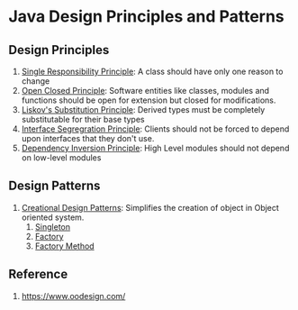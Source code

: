 # Java Design Principles and Patterns

## Design Principles
1. [Single Responsibility Principle](https://github.com/samyak2405/Java-Design-Principles-and-Patterns/tree/main/DesignPrinciples/Single%20Responsibility%20Principle): A class should have only one reason to change 
2. [Open Closed Principle](https://github.com/samyak2405/Java-Design-Principles-and-Patterns/tree/main/DesignPrinciples/Open%20Close%20Principle): Software entities like classes, modules and functions should be open for extension but closed for modifications. 
3. [Liskov's Substitution Principle](https://github.com/samyak2405/Java-Design-Principles-and-Patterns/tree/main/DesignPrinciples/Liskov's%20Substitution%20Principle): Derived types must be completely substitutable for their base types 
4. [Interface Segregration Principle](https://github.com/samyak2405/Java-Design-Principles-and-Patterns/tree/main/DesignPrinciples/Interface%20Segregation%20Principle): Clients should not be forced to depend upon interfaces that they don't use.
5. [Dependency Inversion Principle](https://github.com/samyak2405/Java-Design-Principles-and-Patterns/tree/main/DesignPrinciples/Dependency%20Inversion%20Principle): High Level modules should not depend on low-level modules

## Design Patterns
1. [Creational Design Patterns](https://github.com/samyak2405/Java-Design-Principles-and-Patterns/tree/main/DesignPatterns/CreationalPatterns): Simplifies the creation of object in Object oriented system.
    1. [Singleton](https://github.com/samyak2405/Java-Design-Principles-and-Patterns/tree/main/DesignPatterns/CreationalPatterns/Singleton)
    2. [Factory](https://github.com/samyak2405/Java-Design-Principles-and-Patterns/tree/main/DesignPatterns/CreationalPatterns/Factory)
    3. [Factory Method](https://github.com/samyak2405/Java-Design-Principles-and-Patterns/tree/main/DesignPatterns/CreationalPatterns/FactoryMethod)



## Reference
1. https://www.oodesign.com/
